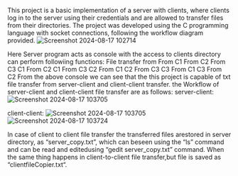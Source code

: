 This project is a basic implementation of a server with clients, where clients log in to the server using their credentials and are allowed to transfer files from their directories. 
The project was developed using the C programming language with socket connections, following the workflow diagram provided.
![Screenshot 2024-08-17 102714](https://github.com/user-attachments/assets/def58487-e932-485d-a6fa-1459c26745b4)

Here Server program acts as console with the access to clients directory can perform followiing functions: File transfer from
From C1
From C2
From C3
C1 From C2
C1 From C3
C2 From C1
C2 From C3
C3 From C1
C3 From C2
From the above console we can see that the this project is capable of txt file transfer from server-client and client-client transfer.
the Workflow of server-client and client-client file transfer are as follows:
server-client:
![Screenshot 2024-08-17 103705](https://github.com/user-attachments/assets/789f190f-8131-4e07-afb6-0afde5c9d6c8)

client-client:
![Screenshot 2024-08-17 103705](https://github.com/user-attachments/assets/d22a3f42-8456-4272-a51c-d503bfd31d97)
![Screenshot 2024-08-17 103724](https://github.com/user-attachments/assets/be38b753-051d-4c27-b2ef-4ea3a91b5c30)

In case of client to client file transfer the transferred files arestored in server directory, as “server_copy.txt”, which can beseen using the “ls” command and can be read and editedusing “gedit server_copy.txt” command.
When the same thing happens in client-to-client file transfer,but file is saved as “clientfileCopier.txt“.
